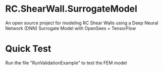# RC.ShearWall.SurrogateModel
An open source project for modeling RC Shear Walls using a Deep Neural Network (DNN) Surrogate Model with OpenSees + TensorFlow

# Quick Test
Run the file "RunValidationExample" to test the FEM model
